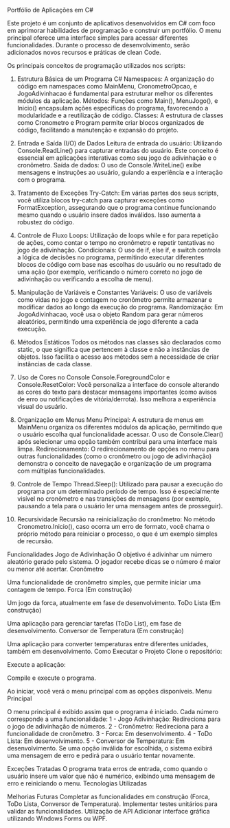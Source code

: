 Portfólio de Aplicações em C#


Este projeto é um conjunto de aplicativos desenvolvidos em C# com foco em aprimorar habilidades de programação e construir um portfólio. 
O menu principal oferece uma interface simples para acessar diferentes funcionalidades. Durante o processo de desenvolvimento, serão adicionados novos recursos e práticas de clean Code.

Os principais conceitos de programação utilizados nos scripts:

1. Estrutura Básica de um Programa C#
Namespaces: A organização do código em namespaces como MainMenu, CronometroOpcao, e JogoAdivinhacao é fundamental para estruturar melhor os diferentes módulos da aplicação.
Métodos: Funções como Main(), MenuJogo(), e Inicio() encapsulam ações específicas do programa, favorecendo a modularidade e a reutilização de código.
Classes: A estrutura de classes como Cronometro e Program permite criar blocos organizados de código, facilitando a manutenção e expansão do projeto.

2. Entrada e Saída (I/O) de Dados
Leitura de entrada do usuário: Utilizando Console.ReadLine() para capturar entradas do usuário. Este conceito é essencial em aplicações interativas como seu jogo de adivinhação e o cronômetro.
Saída de dados: O uso de Console.WriteLine() exibe mensagens e instruções ao usuário, guiando a experiência e a interação com o programa.

3. Tratamento de Exceções
Try-Catch: Em várias partes dos seus scripts, você utiliza blocos try-catch para capturar exceções como FormatException, assegurando que o programa continue funcionando mesmo quando o usuário insere dados inválidos. Isso aumenta a robustez do código.

4. Controle de Fluxo
Loops: Utilização de loops while e for para repetição de ações, como contar o tempo no cronômetro e repetir tentativas no jogo de adivinhação.
Condicionais: O uso de if, else if, e switch controla a lógica de decisões no programa, permitindo executar diferentes blocos de código com base nas escolhas do usuário ou no resultado de uma ação (por exemplo, verificando o número correto no jogo de adivinhação ou verificando a escolha de menu).

5. Manipulação de Variáveis e Constantes
Variáveis: O uso de variáveis como vidas no jogo e contagem no cronômetro permite armazenar e modificar dados ao longo da execução do programa.
Randomização: Em JogoAdivinhacao, você usa o objeto Random para gerar números aleatórios, permitindo uma experiência de jogo diferente a cada execução.

6. Métodos Estáticos
Todos os métodos nas classes são declarados como static, o que significa que pertencem à classe e não a instâncias de objetos. Isso facilita o acesso aos métodos sem a necessidade de criar instâncias de cada classe.

7. Uso de Cores no Console
Console.ForegroundColor e Console.ResetColor: Você personaliza a interface do console alterando as cores do texto para destacar mensagens importantes (como avisos de erro ou notificações de vitória/derrota). Isso melhora a experiência visual do usuário.

8. Organização em Menus
Menu Principal: A estrutura de menus em MainMenu organiza os diferentes módulos da aplicação, permitindo que o usuário escolha qual funcionalidade acessar. O uso de Console.Clear() após selecionar uma opção também contribui para uma interface mais limpa.
Redirecionamento: O redirecionamento de opções no menu para outras funcionalidades (como o cronômetro ou jogo de adivinhação) demonstra o conceito de navegação e organização de um programa com múltiplas funcionalidades.

9. Controle de Tempo
Thread.Sleep(): Utilizado para pausar a execução do programa por um determinado período de tempo. Isso é especialmente visível no cronômetro e nas transições de mensagens (por exemplo, pausando a tela para o usuário ler uma mensagem antes de prosseguir).

10. Recursividade
Recursão na reinicialização do cronômetro: No método Cronometro.Inicio(), caso ocorra um erro de formato, você chama o próprio método para reiniciar o processo, o que é um exemplo simples de recursão.

Funcionalidades
Jogo de Adivinhação
O objetivo é adivinhar um número aleatório gerado pelo sistema. O jogador recebe dicas se o número é maior ou menor até acertar.
Cronômetro

Uma funcionalidade de cronômetro simples, que permite iniciar uma contagem de tempo.
Forca (Em construção)

Um jogo da forca, atualmente em fase de desenvolvimento.
ToDo Lista (Em construção)

Uma aplicação para gerenciar tarefas (ToDo List), em fase de desenvolvimento.
Conversor de Temperatura (Em construção)

Uma aplicação para converter temperaturas entre diferentes unidades, também em desenvolvimento.
Como Executar o Projeto
Clone o repositório:

Execute a aplicação:

Compile e execute o programa.

Ao iniciar, você verá o menu principal com as opções disponíveis.
Menu Principal

O menu principal é exibido assim que o programa é iniciado. Cada número corresponde a uma funcionalidade:
1 - Jogo Adivinhação: Redireciona para o jogo de adivinhação de números.
2 - Cronômetro: Redireciona para a funcionalidade de cronômetro.
3 - Forca: Em desenvolvimento.
4 - ToDo Lista: Em desenvolvimento.
5 - Conversor de Temperatura: Em desenvolvimento.
Se uma opção inválida for escolhida, o sistema exibirá uma mensagem de erro e pedirá para o usuário tentar novamente.

Exceções Tratadas
O programa trata erros de entrada, como quando o usuário insere um valor que não é numérico, exibindo uma mensagem de erro e reiniciando o menu.
Tecnologias Utilizadas


Melhorias Futuras
Completar as funcionalidades em construção (Forca, ToDo Lista, Conversor de Temperatura).
Implementar testes unitários para validar as funcionalidades.
Utilização de API
Adicionar interface gráfica utilizando Windows Forms ou WPF.
